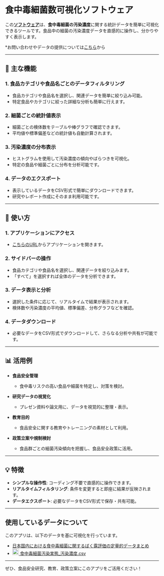 # 食中毒細菌数可視化ソフトウェア

この[**ソフトウェア**](https://concentration-of-contamination1-624097414875.asia-northeast1.run.app)は、**食中毒細菌の汚染濃度**に関する統計データを簡単に可視化できるツールです。食品中の細菌の汚染濃度データを直感的に操作し、分かりやすく表示します。

*お問い合わせやデータの提供については[こちら](https://docs.google.com/forms/d/e/1FAIpQLSf2FwkiAWmr3g_50BpPAx5_87w3pwLMPRYeKwCFSfqgSJ1iTA/viewform?usp=header)から

---

## 🌟 主な機能

### 1. **食品カテゴリや食品名ごとのデータフィルタリング**
- 食品カテゴリや食品名を選択し、関連データを簡単に絞り込み可能。
- 特定食品やカテゴリに絞った詳細な分析も簡単に行えます。

### 2. **細菌ごとの統計値表示**
- 細菌ごとの検体数をテーブルや棒グラフで確認できます。
- 平均値や標準偏差などの統計値も自動計算されます。

### 3. **汚染濃度の分布表示**
- ヒストグラムを使用して汚染濃度の傾向やばらつきを可視化。
- 特定の食品や細菌ごとに分布を分析可能です。

### 4. **データのエクスポート**
- 表示しているデータをCSV形式で簡単にダウンロードできます。
- 研究やレポート作成にそのまま利用可能です。

---

## 📘 使い方

### 1. **アプリケーションにアクセス**
- [こちらのURL](https://foodcontamiriskapptest-snhhv2zpvszwfmbm6kwhhm.streamlit.app/)からアプリケーションを開きます。

### 2. **サイドバーの操作**
- 食品カテゴリや食品名を選択し、関連データを絞り込みます。
- 「すべて」を選択すれば全体のデータを分析できます。

### 3. **データ表示と分析**
- 選択した条件に応じて、リアルタイムで結果が表示されます。
- 検体数や汚染濃度の平均値、標準偏差、分布グラフなどを確認。

### 4. **データダウンロード**
- 必要なデータをCSV形式でダウンロードして、さらなる分析や共有が可能です。

---

## 📊 活用例

- **食品安全管理**
  - 食中毒リスクの高い食品や細菌を特定し、対策を検討。

- **研究データの視覚化**
  - プレゼン資料や論文用に、データを視覚的に整理・表示。

- **教育目的**
  - 食品安全に関する教育やトレーニングの素材として利用。

- **政策立案や規制検討**
  - 食品群ごとの細菌汚染傾向を把握し、食品安全政策に活用。

---

## 💡 特徴

- **シンプルな操作性**: コーディング不要で直感的に操作できます。
- **リアルタイムフィルタリング**: 条件を変更すると即座に結果が反映されます。
- **データエクスポート**: 必要なデータをCSV形式で保存・共有可能。

---

## 使用しているデータについて

このアプリは、以下のデータを基に可視化を行っています。

- [日本国内における食中毒細菌に関するばく露評価の定量的データまとめ](https://github.com/kento-koyama/food_micro_data_risk)
- <a href= "https://github.com/kento-koyama/food_micro_data_risk/blob/main/%E9%A3%9F%E4%B8%AD%E6%AF%92%E7%B4%B0%E8%8F%8C%E6%B1%9A%E6%9F%93%E5%AE%9F%E6%85%8B_%E6%B1%9A%E6%9F%93%E6%BF%83%E5%BA%A6.csv" title="CSV"><img src="https://upload.wikimedia.org/wikipedia/commons/f/f3/.xlsx_icon.svg" alt="CSV" width="21px" height="21px">
[食中毒細菌汚染実態_汚染濃度.csv](https://github.com/kento-koyama/food_micro_data_risk/blob/main/database/%E9%A3%9F%E4%B8%AD%E6%AF%92%E7%B4%B0%E8%8F%8C%E6%B1%9A%E6%9F%93%E5%AE%9F%E6%85%8B_%E6%B1%9A%E6%9F%93%E6%BF%83%E5%BA%A6.csv)

---

ぜひ、食品安全研究、教育、政策立案にこのアプリをご活用ください！

